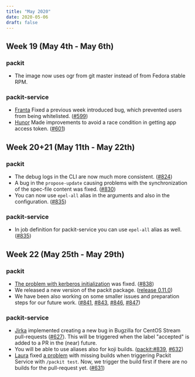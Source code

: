 ```yaml
---
title: "May 2020"
date: 2020-05-06
draft: false
---
```


## Week 19 (May 4th - May 6th)

### packit

* The image now uses ogr from git master instead of from Fedora stable RPM.

### packit-service

* [Franta] Fixed a previous week introduced bug, which prevented users from being whitelisted. ([#599])
* [Hunor] Made improvements to avoid a race condition in getting app access token. ([#601])

[Franta]: https://github.com/lachmanfrantisek
[Hunor]: https://github.com/csomh
[#599]: https://github.com/packit-service/packit-service/pull/599
[#601]: https://github.com/packit-service/packit-service/pull/601


## Week 20+21 (May 11th - May 22th)

### packit

* The debug logs in the CLI are now much more consistent. ([#824])
* A bug in the `propose-update` causing problems with the synchronization of the spec-file content was fixed. ([#830])
* You can now use `epel-all` alias in the arguments and also in the configuration. ([#835])

### packit-service

* In job definition for packit-service you can use `epel-all` alias as well. ([#835])

[#824]: https://github.com/packit-service/packit/pull/824
[#830]: https://github.com/packit-service/packit/pull/830
[#835]: https://github.com/packit-service/packit/pull/835


## Week 22 (May 25th - May 29th)

### packit

* [The problem with kerberos initialization](https://github.com/packit-service/packit/issues/837)
  was fixed. ([#838])
* We released a new version of the packit package. ([release 0.11.0])
* We have been also working on some smaller issues and preparation steps for our future work.
  ([#841], [#843], [#846], [#847])

[#838]: https://github.com/packit-service/packit/pull/838

[#841]: https://github.com/packit-service/packit/pull/841
[#843]: https://github.com/packit-service/packit/pull/843
[#846]: https://github.com/packit-service/packit/pull/846
[#847]: https://github.com/packit-service/packit/pull/847
[release 0.11.0]: https://github.com/packit-service/packit/releases/tag/0.11.0

### packit-service

* [Jirka] implemented creating a new bug in Bugzilla for CentOS Stream pull-requests ([#627]).
  This will be triggered when the label "accepted" is added to a PR in the (near) future.
* You will be able to use aliases also for koji builds. ([packit:#839], [#632])
* [Laura] fixed [a problem](https://github.com/packit-service/packit-service/issues/535) 
  with missing builds when triggering Packit Service with `/packit test`.
  Now, we trigger the build first if there are no builds for the pull-request yet. ([#631])

[Jirka]: https://github.com/jpopelka
[Laura]: https://github.com/lbarcziova
[#627]: https://github.com/packit-service/packit-service/pull/627
[packit:#839]: https://github.com/packit-service/packit/pull/839
[#632]: https://github.com/packit-service/packit-service/pull/632
[#631]: https://github.com/packit-service/packit-service/pull/631
